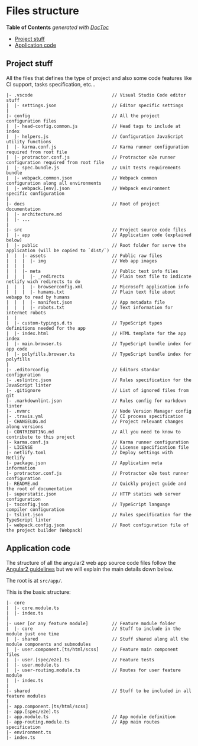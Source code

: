 # Files structure

<!-- START doctoc generated TOC please keep comment here to allow auto update -->
<!-- DON'T EDIT THIS SECTION, INSTEAD RE-RUN doctoc TO UPDATE -->
**Table of Contents**  *generated with [DocToc](https://github.com/thlorenz/doctoc)*

- [Project stuff](#project-stuff)
- [Application code](#application-code)

<!-- END doctoc generated TOC please keep comment here to allow auto update -->

## Project stuff
All the files that defines the type of project and also some code features
like CI support, tasks specification, etc...

```tree
|- .vscode                              // Visual Studio Code editor stuff
|  |- settings.json                     // Editor specific settings
|
|- config                               // All the project configuration files
|  |- head-config.common.js             // Head tags to include at index
|  |- helpers.js                        // Configuration JavaScript utility functions
|  |- karma.conf.js                     // Karma runner configuration required from root file
|  |- protractor.conf.js                // Protractor e2e runner configuration required from root file
|  |- spec.bundle.js                    // Unit tests requirements bundle
|  |- webpack.common.json               // Webpack common configuration along all environments
|  |- webpack.[env].json                // Webpack environment specific configuration
|
|- docs                                 // Root of project documentation
|  |- architecture.md
|  |- ...
|
|- src                                  // Project source code files
|  |- app                               // Application code (explained below)
|  |- public                            // Root folder for serve the application (will be copied to `dist/`)
|  |  |- assets                         // Public raw files
|  |  |  |- img                         // Web app images
|  |  |
|  |  |- meta                           // Public text info files
|  |  |  |- _redirects                  // Plain text file to indicate netlify wich redirects to do
|  |  |  |- browserconfig.xml           // Microsoft application info
|  |  |  |- humans.txt                  // Plain text file about webapp to read by humans
|  |  |  |- manifest.json               // App metadata file
|  |  |  |- robots.txt                  // Text information for internet robots
|  |
|  |- custom-typings.d.ts               // TypeScript types definitions needed for the app
|  |- index.html                        // HTML template for the app index
|  |- main.browser.ts                   // TypeScript bundle index for app code
|  |- polyfills.browser.ts              // TypeScript bundle index for polyfills
|
|- .editorconfig                        // Editors standar configuration
|- .eslintrc.json                       // Rules specification for the JavaScript linter
|- .gitignore                           // List of ignored files from git
|- .markdownlint.json                   // Rules config for markdown linter
|- .nvmrc                               // Node Version Manager config
|- .travis.yml                          // CI process specification
|- CHANGELOG.md                         // Project relevant changes along versions
|- CONTRIBUTING.md                      // All you need to know to contribute to this project
|- karma.conf.js                        // Karma runner configuration
|- LICENSE                              // License specification file
|- netlify.toml                         // Deploy settings with Netlify
|- package.json                         // Application meta information
|- protractor.conf.js                   // Protractor e2e test runner configuration
|- README.md                            // Quickly project guide and the root of documentation
|- superstatic.json                     // HTTP statics web server configuration
|- tsconfig.json                        // TypeScript language compiler configuration
|- tslint.json                          // Rules specification for the TypeScript linter
|- webpack.config.json                  // Root configuration file of the project builder (Webpack)
```

## Application code
The structure of all the angular2 web app source code files follow the
[Angular2 guidelines](https://angular.io/docs/ts/latest/guide/style-guide.html) but
we will explain the main details down below.

The root is at `src/app/`.

This is the basic structure:

```tree
|- core
|  |- core.module.ts
|  |- index.ts
|
|- user [or any feature module]         // Feature module folder
|  |- core                              // Stuff to include in the module just one time
|  |- shared                            // Stuff shared along all the module components and submodules
|  |- user.component.[ts/html/scss]     // Feature main component files
|  |- user.[spec/e2e].ts                // Feature tests
|  |- user.module.ts
|  |- user-routing.module.ts            // Routes for user feature module
|  |- index.ts
|
|- shared                               // Stuff to be included in all feature modules
|
|- app.component.[ts/html/scss]
|- app.[spec/e2e].ts
|- app.module.ts                        // App module definition
|- app-routing.module.ts                // App main routes specification
|- environment.ts
|- index.ts
```